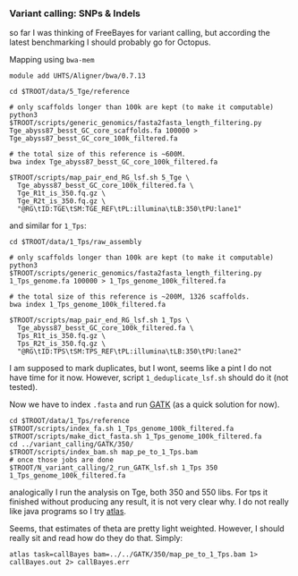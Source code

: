 ### Variant calling: SNPs & Indels

so far I was thinking of FreeBayes for variant calling, but according the latest benchmarking I should probably go for Octopus.

Mapping using `bwa-mem`

```
module add UHTS/Aligner/bwa/0.7.13

cd $TROOT/data/5_Tge/reference

# only scaffolds longer than 100k are kept (to make it computable)
python3 $TROOT/scripts/generic_genomics/fasta2fasta_length_filtering.py Tge_abyss87_besst_GC_core_scaffolds.fa 100000 > Tge_abyss87_besst_GC_core_100k_filtered.fa

# the total size of this reference is ~600M.
bwa index Tge_abyss87_besst_GC_core_100k_filtered.fa

$TROOT/scripts/map_pair_end_RG_lsf.sh 5_Tge \
  Tge_abyss87_besst_GC_core_100k_filtered.fa \
  Tge_R1t_is_350.fq.gz \
  Tge_R2t_is_350.fq.gz \
  "@RG\tID:TGE\tSM:TGE_REF\tPL:illumina\tLB:350\tPU:lane1"
```

and similar for `1_Tps`:

```
cd $TROOT/data/1_Tps/raw_assembly

# only scaffolds longer than 100k are kept (to make it computable)
python3 $TROOT/scripts/generic_genomics/fasta2fasta_length_filtering.py 1_Tps_genome.fa 100000 > 1_Tps_genome_100k_filtered.fa

# the total size of this reference is ~200M, 1326 scaffolds.
bwa index 1_Tps_genome_100k_filtered.fa

$TROOT/scripts/map_pair_end_RG_lsf.sh 1_Tps \
  Tge_abyss87_besst_GC_core_100k_filtered.fa \
  Tps_R1t_is_350.fq.gz \
  Tps_R2t_is_350.fq.gz \
  "@RG\tID:TPS\tSM:TPS_REF\tPL:illumina\tLB:350\tPU:lane2"
```

I am supposed to mark duplicates, but I wont, seems like a pint I do not have time for it now. However, script `1_deduplicate_lsf.sh` should do it (not tested).

Now we have to index `.fasta` and run [GATK](https://software.broadinstitute.org/gatk) (as a quick solution for now).
```
cd $TROOT/data/1_Tps/reference
$TROOT/scripts/index_fa.sh 1_Tps_genome_100k_filtered.fa
$TROOT/scripts/make_dict_fasta.sh 1_Tps_genome_100k_filtered.fa
cd ../variant_calling/GATK/350/
$TROOT/scripts/index_bam.sh map_pe_to_1_Tps.bam
# once those jobs are done
$TROOT/N_variant_calling/2_run_GATK_lsf.sh 1_Tps 350 1_Tps_genome_100k_filtered.fa
```
analogically I run the analysis on Tge, both 350 and 550 libs. For tps it finished without producing any result, it is not very clear why. I do not really like java programs so I try [atlas](https://bitbucket.org/phaentu/atlas/wiki/Home).

Seems, that estimates of theta are pretty light weighted. However, I should really sit and read how do they do that. Simply:

```
atlas task=callBayes bam=../../GATK/350/map_pe_to_1_Tps.bam 1> callBayes.out 2> callBayes.err
```

